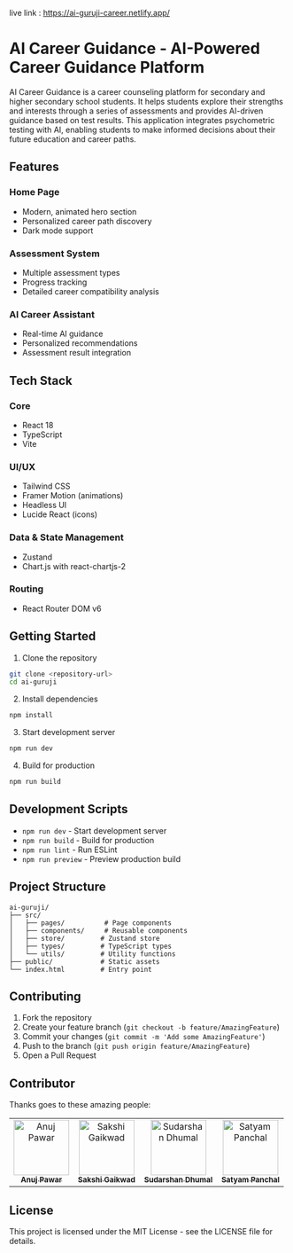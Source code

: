 live link : https://ai-guruji-career.netlify.app/



# AI Career Guidance - AI-Powered Career Guidance Platform

AI Career Guidance is a career counseling platform for secondary and higher secondary school students. It helps students explore their strengths and interests through a series of assessments and provides AI-driven guidance based on test results. This application integrates psychometric testing with AI, enabling students to make informed decisions about their future education and career paths.

## Features

### Home Page

- Modern, animated hero section
- Personalized career path discovery
- Dark mode support

### Assessment System

- Multiple assessment types
- Progress tracking
- Detailed career compatibility analysis

### AI Career Assistant

- Real-time AI guidance
- Personalized recommendations
- Assessment result integration

## Tech Stack

### Core
- React 18
- TypeScript
- Vite

### UI/UX
- Tailwind CSS
- Framer Motion (animations)
- Headless UI
- Lucide React (icons)

### Data & State Management
- Zustand
- Chart.js with react-chartjs-2

### Routing
- React Router DOM v6

## Getting Started

1. Clone the repository
```bash
git clone <repository-url>
cd ai-guruji
```

2. Install dependencies
```bash
npm install
```

3. Start development server
```bash
npm run dev
```

4. Build for production
```bash
npm run build
```

## Development Scripts

- `npm run dev` - Start development server
- `npm run build` - Build for production
- `npm run lint` - Run ESLint
- `npm run preview` - Preview production build

## Project Structure

```
ai-guruji/
├── src/
│   ├── pages/          # Page components
│   ├── components/     # Reusable components
│   ├── store/         # Zustand store
│   ├── types/         # TypeScript types
│   └── utils/         # Utility functions
├── public/            # Static assets
└── index.html         # Entry point
```

## Contributing

1. Fork the repository
2. Create your feature branch (`git checkout -b feature/AmazingFeature`)
3. Commit your changes (`git commit -m 'Add some AmazingFeature'`)
4. Push to the branch (`git push origin feature/AmazingFeature`)
5. Open a Pull Request

## Contributor

Thanks goes to these amazing people:

<table> <tr> <td align="center"> <a href="https://github.com/panuj049"> <img src="https://avatars.githubusercontent.com/u/000000000?v=4" width="100px;" alt="Anuj Pawar"/><br /> <sub><b>Anuj Pawar</b></sub> </a> </td> <td align="center"> <a href="https://github.com/Sakshigaikwad1616"> <img src="https://avatars.githubusercontent.com/Sakshigaikwad1616" width="100px;" alt="Sakshi Gaikwad"/><br /> <sub><b>Sakshi Gaikwad</b></sub> </a> </td> <td align="center"> <a href="https://github.com/sudarshan123-sd"> <img src="https://avatars.githubusercontent.com/sudarshan123-sd" width="100px;" alt="Sudarshan Dhumal"/><br /> <sub><b>Sudarshan Dhumal</b></sub> </a> </td> <td align="center"> <a href="https://github.com/satyam227"> <img src="https://avatars.githubusercontent.com/satyam227" width="100px;" alt="Satyam Panchal"/><br /> <sub><b>Satyam Panchal</b></sub> </a> </td> </tr> </table>

## License

This project is licensed under the MIT License - see the LICENSE file for details.
```

